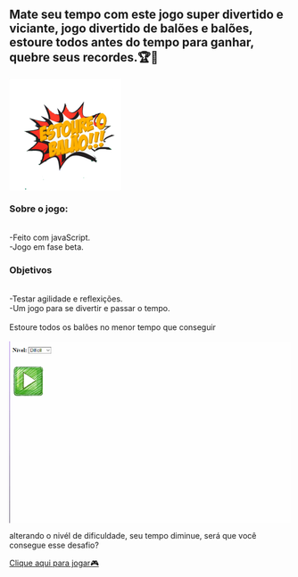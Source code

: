 <h2>Mate seu tempo com este jogo super divertido e viciante, jogo divertido de balões e balões, estoure todos antes do tempo para ganhar, quebre seus recordes.🏆🎉</h2>

<img src=/rd/logo.png width="200px" align="center"/>

<h3>Sobre o jogo:</h3><br>
-Feito com javaScript. <br>
-Jogo em fase beta.<br>


<h3>Objetivos</h3><br>
-Testar agilidade e reflexições.<br>
-Um jogo para se divertir e passar o tempo.<br><br>
Estoure todos os balões no menor tempo que conseguir <br><br>

<img src=/rd/estoura_balao.gif width="700px" align="center" />

alterando o nivél de dificuldade, seu tempo diminue, será que você consegue esse desafio?

[Clique aqui para jogar🎮](https://ei-gih.github.io/Estoura_balao/)
